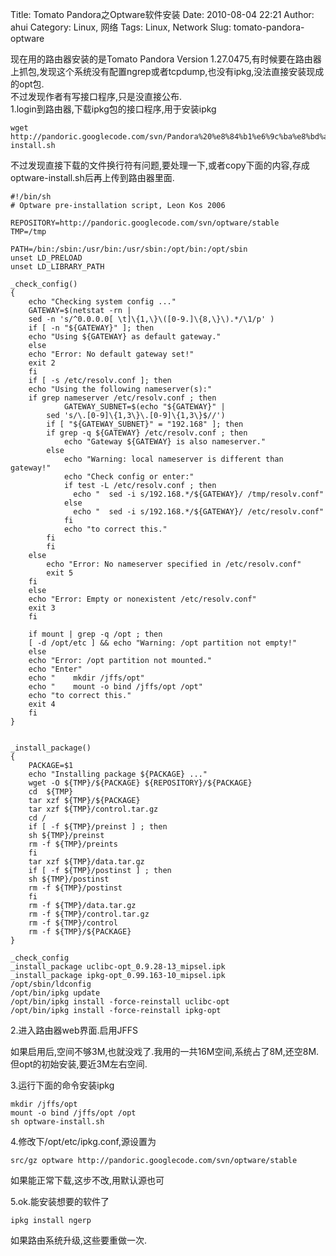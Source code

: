 Title: Tomato Pandora之Optware软件安装
Date: 2010-08-04 22:21
Author: ahui
Category: Linux, 网络
Tags: Linux, Network
Slug: tomato-pandora-optware

现在用的路由器安装的是Tomato Pandora Version
1.27.0475,有时候要在路由器上抓包,发现这个系统没有配置ngrep或者tcpdump,也没有ipkg,没法直接安装现成的opt包.  
不过发现作者有写接口程序,只是没直接公布.  
1.login到路由器,下载ipkg包的接口程序,用于安装ipkg

~~~~ {.brush:bash}
wget http://pandoric.googlecode.com/svn/Pandora%20%e8%84%b1%e6%9c%ba%e8%bd%af%e4%bb%b6/optware-install.sh
~~~~

不过发现直接下载的文件换行符有问题,要处理一下,或者copy下面的内容,存成optware-install.sh后再上传到路由器里面.

<!--more-->

~~~~ {.brush:bash}
#!/bin/sh
# Optware pre-installation script, Leon Kos 2006

REPOSITORY=http://pandoric.googlecode.com/svn/optware/stable
TMP=/tmp

PATH=/bin:/sbin:/usr/bin:/usr/sbin:/opt/bin:/opt/sbin
unset LD_PRELOAD
unset LD_LIBRARY_PATH

_check_config()
{
    echo "Checking system config ..."
    GATEWAY=$(netstat -rn |
    sed -n 's/^0.0.0.0[ \t]\{1,\}\([0-9.]\{8,\}\).*/\1/p' )
    if [ -n "${GATEWAY}" ]; then
    echo "Using ${GATEWAY} as default gateway."
    else
    echo "Error: No default gateway set!"
    exit 2
    fi
    if [ -s /etc/resolv.conf ]; then
    echo "Using the following nameserver(s):"
    if grep nameserver /etc/resolv.conf ; then
            GATEWAY_SUBNET=$(echo "${GATEWAY}" |
        sed 's/\.[0-9]\{1,3\}\.[0-9]\{1,3\}$//')
        if [ "${GATEWAY_SUBNET}" = "192.168" ]; then
        if grep -q ${GATEWAY} /etc/resolv.conf ; then
            echo "Gateway ${GATEWAY} is also nameserver."
        else
            echo "Warning: local nameserver is different than gateway!"
            echo "Check config or enter:"
            if test -L /etc/resolv.conf ; then 
              echo "  sed -i s/192.168.*/${GATEWAY}/ /tmp/resolv.conf"
            else
              echo "  sed -i s/192.168.*/${GATEWAY}/ /etc/resolv.conf"
            fi
            echo "to correct this."
        fi
        fi
    else
        echo "Error: No nameserver specified in /etc/resolv.conf"
        exit 5
    fi
    else
    echo "Error: Empty or nonexistent /etc/resolv.conf"
    exit 3
    fi

    if mount | grep -q /opt ; then
    [ -d /opt/etc ] && echo "Warning: /opt partition not empty!"
    else
    echo "Error: /opt partition not mounted."
    echo "Enter"
    echo "    mkdir /jffs/opt"
    echo "    mount -o bind /jffs/opt /opt"
    echo "to correct this."
    exit 4
    fi
}


_install_package()
{
    PACKAGE=$1
    echo "Installing package ${PACKAGE} ..."
    wget -O ${TMP}/${PACKAGE} ${REPOSITORY}/${PACKAGE}
    cd  ${TMP} 
    tar xzf ${TMP}/${PACKAGE} 
    tar xzf ${TMP}/control.tar.gz
    cd /
    if [ -f ${TMP}/preinst ] ; then
    sh ${TMP}/preinst
    rm -f ${TMP}/preints
    fi
    tar xzf ${TMP}/data.tar.gz
    if [ -f ${TMP}/postinst ] ; then
    sh ${TMP}/postinst
    rm -f ${TMP}/postinst
    fi
    rm -f ${TMP}/data.tar.gz
    rm -f ${TMP}/control.tar.gz
    rm -f ${TMP}/control
    rm -f ${TMP}/${PACKAGE}
}

_check_config
_install_package uclibc-opt_0.9.28-13_mipsel.ipk
_install_package ipkg-opt_0.99.163-10_mipsel.ipk
/opt/sbin/ldconfig
/opt/bin/ipkg update
/opt/bin/ipkg install -force-reinstall uclibc-opt
/opt/bin/ipkg install -force-reinstall ipkg-opt
~~~~

2.进入路由器web界面.启用JFFS  

如果启用后,空间不够3M,也就没戏了.我用的一共16M空间,系统占了8M,还空8M.但opt的初始安装,要近3M左右空间.

3.运行下面的命令安装ipkg

~~~~ {.brush:bash}
mkdir /jffs/opt
mount -o bind /jffs/opt /opt
sh optware-install.sh
~~~~

4.修改下/opt/etc/ipkg.conf,源设置为

~~~~ {.brush:bash}
src/gz optware http://pandoric.googlecode.com/svn/optware/stable
~~~~

如果能正常下载,这步不改,用默认源也可

5.ok.能安装想要的软件了

~~~~ {.brush:bash}
ipkg install ngerp
~~~~

如果路由系统升级,这些要重做一次.
